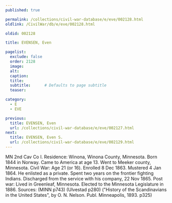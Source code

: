 ```yaml
---
published: true

permalink: /collections/civil-war-database/e/eve/002128.html
oldlink: /CivilWar/db/e/eve/002128.html

oldid: 002128

title: EVENSEN, Even

pagelist:
  exclude: false
  order: 2128
  image: 
  alt:
  caption:
  title:
  subtitle:      # Defaults to page subtitle
  teaser:

category: 
  - E 
  - EVE

previous:
  title: EVENSEN, Even
  url: /collections/civil-war-database/e/eve/002127.html  
next:
  title: EVENSEN, Even S.
  url: /collections/civil-war-database/e/eve/002129.html   
---
```

MN 2nd Cav Co I. Residence: Winona, Winona County, Minnesota. Born 1844 in Norway. Came to America at age 13. Went to Meeker county, Minnesota. Civil War: Age 21 (or 16). Enrolled 8 Dec 1863. Mustered 4 Jan 1864. He enlisted as a private. Spent two years on the frontier fighting Indians. Discharged from the service with his company, 22 Nov 1865. Post war: Lived in Greenleaf, Minnesota. Elected to the Minnesota Legislature in 1886. Sources: (MINN p743) (Ulvestad p280) (&quot;History of the Scandinavians in the United States&quot;, by O. N. Nelson. Publ. Minneapolis, 1893. p325)